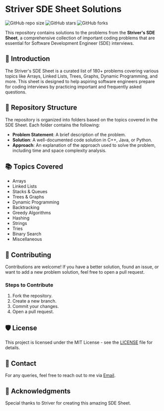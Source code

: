 # Striver SDE Sheet Solutions

![GitHub repo size](https://img.shields.io/github/repo-size/sanjeeb42/Striver-SDE-Sheet)
![GitHub stars](https://img.shields.io/github/stars/sanjeeb42/Striver-SDE-Sheet?style=social)
![GitHub forks](https://img.shields.io/github/forks/sanjeeb42/Striver-SDE-Sheet?style=social)

This repository contains solutions to the problems from the **Striver's SDE Sheet**, a comprehensive collection of important coding problems that are essential for Software Development Engineer (SDE) interviews.

## 🚀 Introduction

The Striver's SDE Sheet is a curated list of 180+ problems covering various topics like Arrays, Linked Lists, Trees, Graphs, Dynamic Programming, and more. This sheet is designed to help aspiring software engineers prepare for coding interviews by practicing important and frequently asked questions.

## 📂 Repository Structure

The repository is organized into folders based on the topics covered in the SDE Sheet. Each folder contains the following:

- **Problem Statement**: A brief description of the problem.
- **Solution**: A well-documented code solution in C++, Java, or Python.
- **Approach**: An explanation of the approach used to solve the problem, including time and space complexity analysis.

## 📚 Topics Covered

- Arrays
- Linked Lists
- Stacks & Queues
- Trees & Graphs
- Dynamic Programming
- Backtracking
- Greedy Algorithms
- Hashing
- Strings
- Tries
- Binary Search
- Miscellaneous

## 📝 Contributing

Contributions are welcome! If you have a better solution, found an issue, or want to add a new problem solution, feel free to open a pull request.

### Steps to Contribute

1. Fork the repository.
2. Create a new branch.
3. Commit your changes.
4. Open a pull request.

## 🛡️ License

This project is licensed under the MIT License - see the [LICENSE](LICENSE) file for details.

## 📧 Contact

For any queries, feel free to reach out to me via [Email](mailto:raisanjeeb42@gmail.com).


## 🙌 Acknowledgments

Special thanks to Striver for creating this amazing SDE Sheet.
